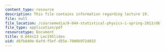 ```yaml
---
content_type: resource
description: This file contains information regarding lecture 19.
file: null
file_location: /coursemedia/8-044-statistical-physics-i-spring-2013/d6fb840e6afdf5efd55e7900b972d832_MIT8_044S13_L19.pdf
file_type: application/pdf
resourcetype: Document
title: 8.044s13 Lec19Slides
uid: d6fb840e-6afd-f5ef-d55e-7900b972d832
---
```

